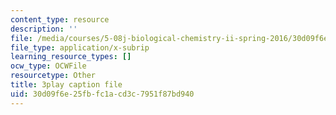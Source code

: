 ```yaml
---
content_type: resource
description: ''
file: /media/courses/5-08j-biological-chemistry-ii-spring-2016/30d09f6e25fbfc1acd3c7951f87bd940_vVkrHN-wnQM.srt
file_type: application/x-subrip
learning_resource_types: []
ocw_type: OCWFile
resourcetype: Other
title: 3play caption file
uid: 30d09f6e-25fb-fc1a-cd3c-7951f87bd940
---
```

